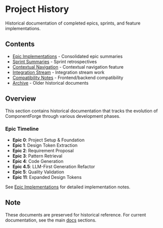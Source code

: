 # Project History

Historical documentation of completed epics, sprints, and feature implementations.

## Contents

- [Epic Implementations](./epic-implementations.md) - Consolidated epic summaries
- [Sprint Summaries](./sprint-summaries.md) - Sprint retrospectives
- [Contextual Navigation](./contextual-navigation.md) - Contextual navigation feature
- [Integration Stream](./integration-stream.md) - Integration stream work
- [Compatibility Notes](./compatibility-notes.md) - Frontend/backend compatibility
- [Archive](./archive/) - Older historical documents

## Overview

This section contains historical documentation that tracks the evolution of ComponentForge through various development phases.

### Epic Timeline

- **Epic 0**: Project Setup & Foundation
- **Epic 1**: Design Token Extraction
- **Epic 2**: Requirement Proposal
- **Epic 3**: Pattern Retrieval
- **Epic 4**: Code Generation
- **Epic 4.5**: LLM-First Generation Refactor
- **Epic 5**: Quality Validation
- **Epic 11**: Expanded Design Tokens

See [Epic Implementations](./epic-implementations.md) for detailed implementation notes.

## Note

These documents are preserved for historical reference. For current documentation, see the main [docs](../README.md) sections.
